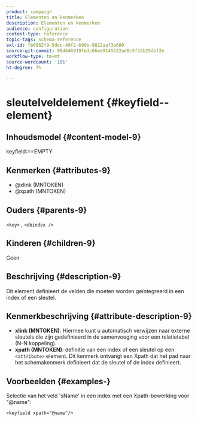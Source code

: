 ```yaml
---
product: campaign
title: Elementen en kenmerken
description: Elementen en kenmerken
audience: configuration
content-type: reference
topic-tags: schema-reference
exl-id: fb0862f9-5dcc-49f2-b99b-9822aaf3a680
source-git-commit: 98d646919fedc66ee9145522ad0c5f15b25dbf2e
workflow-type: tm+mt
source-wordcount: '101'
ht-degree: 7%

---
```


# sleutelveldelement {#keyfield--element}

## Inhoudsmodel {#content-model-9}

keyfield:==EMPTY

## Kenmerken {#attributes-9}

* @xlink (MNTOKEN)
* @xpath (MNTOKEN)

## Ouders {#parents-9}

`<key>`  ,  `<dbindex />`

## Kinderen {#children-9}

Geen

## Beschrijving {#description-9}

Dit element definieert de velden die moeten worden geïntegreerd in een index of een sleutel.

## Kenmerkbeschrijving {#attribute-description-9}

* **xlink (MNTOKEN)**: Hiermee kunt u automatisch verwijzen naar externe sleutels die zijn gedefinieerd in de samenvoeging voor een relatietabel (N-N koppeling).
* **xpath (MNTOKEN)**: definitie van een index of een sleutel op een  `<attribute>`  element. Dit kenmerk ontvangt een Xpath dat het pad naar het schemakenmerk definieert dat de sleutel of de index definieert.

## Voorbeelden {#examples-}

Selectie van het veld &#39;sName&#39; in een index met een Xpath-bewerking voor &quot;@name&quot;:

```
<keyfield xpath="@name"/>
```

